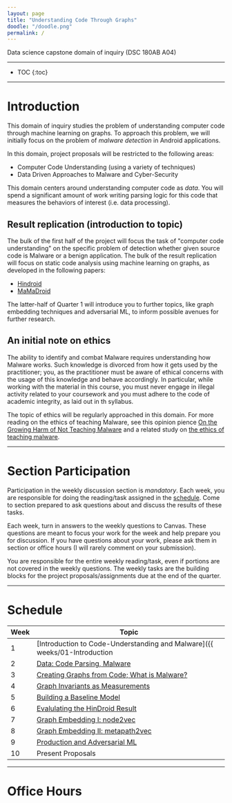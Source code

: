 ```yaml
---
layout: page
title: "Understanding Code Through Graphs"
doodle: "/doodle.png"
permalink: /
---
```


Data science capstone domain of inquiry (DSC 180AB A04)

---
* TOC
{:toc}

---

# Introduction

This domain of inquiry studies the problem of understanding computer
code through machine learning on graphs. To approach this problem, we
will initially focus on the problem of *malware detection* in Android
applications.

In this domain, project proposals will be restricted to the following
areas:
* Computer Code Understanding (using a variety of techniques)
* Data Driven Approaches to Malware and Cyber-Security

This domain centers around understanding computer code as *data*. You
will spend a significant amount of work writing parsing logic for this
code that measures the behaviors of interest (i.e. data processing).

## Result replication (introduction to topic)

The bulk of the first half of the project will focus the task of
"computer code understanding" on the specific problem of detection
whether given source code is Malware or a benign application. The bulk
of the result replication will focus on static code analysis using
machine learning on graphs, as developed in the following papers:
* [Hindroid](https://www.cse.ust.hk/~yqsong/papers/2017-KDD-HINDROID.pdf)
* [MaMaDroid](https://arxiv.org/pdf/1612.04433.pdf)

The latter-half of Quarter 1 will introduce you to further topics,
like graph embedding techniques and adversarial ML, to inform possible
avenues for further research.

## An initial note on ethics

The ability to identify and combat Malware requires understanding how
Malware works. Such knowledge is divorced from how it gets used by the
practitioner; you, as the practitioner must be aware of ethical
concerns with the usage of this knowledge and behave accordingly. In
particular, while working with the material in this course, you must
never engage in illegal activity related to your coursework and you
must adhere to the code of academic integrity, as laid out in th
syllabus.

The topic of ethics will be regularly approached in this domain. For
more reading on the ethics of teaching Malware, see this opinion
pience [On the Growing Harm of Not Teaching
Malware](http://www.csl.sri.com/users/neumann/cacm223.pdf) and a
related study on [the ethics of teaching
malware](https://www.ieee-security.org/TC/SPW2014/papers/5103a001.PDF).

---

# Section Participation

Participation in the weekly discussion section is *mandatory*. Each
week, you are responsible for doing the reading/task assigned in the
[schedule](#schedule). Come to section prepared to ask questions about
and discuss the results of these tasks.

Each week, turn in answers to the weekly questions to Canvas. These
questions are meant to focus your work for the week and help prepare
you for discussion. If you have questions about your work, please ask
them in section or office hours (I will rarely comment on your
submission).

You are responsible for the entire weekly reading/task, even if
portions are not covered in the weekly questions. The weekly tasks are
the building blocks for the project proposals/assignments due at the
end of the quarter.

---

# Schedule

|Week|Topic|
|--|--|
|1|[Introduction to Code-Understanding and Malware]({{ weeks/01-Introduction | absolute_url }})|
|2|[Data: Code Parsing, Malware](/weeks/02-Data)|
|3|[Creating Graphs from Code; What is Malware?](/weeks/03-Android-Graphs)|
|4|[Graph Invariants as Measurements](/weeks/04-Graph-Features)|
|5|[Building a Baseline Model](/weeks/05-Baseline-Model)|
|6|[Evalulating the HinDroid Result](/weeks/06-Hindroid)|
|7|[Graph Embedding I: node2vec](/weeks/07-Graph-Embeddings-I)|
|8|[Graph Embedding II: metapath2vec](/weeks/08-Graph-Embeddings-II)|
|9|[Production and Adversarial ML](/weeks/09-Adversarial-ML)|
|10|Present Proposals|

---

# Office Hours





